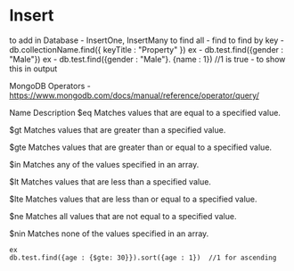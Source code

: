 # Insert

to add in Database - InsertOne, InsertMany
to find all - find
to find by key - db.collectionName.find({ keyTitle : "Property" })
            ex - db.test.find({gender : "Male"})
            ex - db.test.find({gender : "Male"}. {name : 1}) //1 is true - to show this in output

MongoDB Operators - https://www.mongodb.com/docs/manual/reference/operator/query/

Name    Description
$eq     Matches values that are equal to a specified value.

$gt     Matches values that are greater than a specified value.

$gte    Matches values that are greater than or equal to a specified value.

$in     Matches any of the values specified in an array.

$lt     Matches values that are less than a specified value.

$lte    Matches values that are less than or equal to a specified value.

$ne     Matches all values that are not equal to a specified value.

$nin    Matches none of the values specified in an array.


    ex
    db.test.find({age : {$gte: 30}}).sort({age : 1})  //1 for ascending